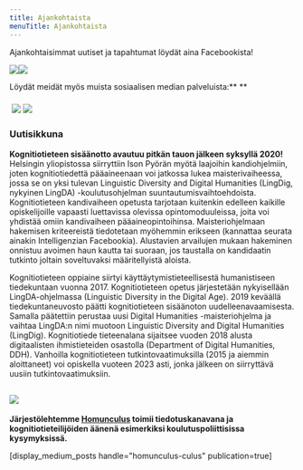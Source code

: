 ```yaml
---
title: Ajankohtaista
menuTitle: Ajankohtaista
---
```


Ajankohtaisimmat uutiset ja tapahtumat löydät aina Facebookista!

[ ![](http://intelligenzia.fi/wp-content/uploads/2016/10/fb_sivu-236x300.png)](https://www.facebook.com/intelligenziary)[![](http://intelligenzia.fi/wp-content/uploads/2016/10/fb_ryhma-236x300.png)](https://www.facebook.com/groups/konnarit/)

Löydät meidät myös muista sosiaalisen median palveluista:\*\* \*\*

###  [![](http://intelligenzia.fi/wp-content/uploads/2016/10/instagram-icon_rajattu.png)](https://www.instagram.com/intelligenzia) [![](http://intelligenzia.fi/wp-content/uploads/2016/10/bird_twitter_new_single-300x243.png)](http://twitter.com/intelligenziary)

###

### Uutisikkuna

**Kognitiotieteen sisäänotto avautuu pitkän tauon jälkeen syksyllä 2020!** Helsingin yliopistossa siirryttiin Ison Pyörän myötä laajoihin kandiohjelmiin, joten kognitiotiedettä pääaineenaan voi jatkossa lukea maisterivaiheessa, jossa se on yksi tulevan Linguistic Diversity and Digital Humanities (LingDig, nykyinen LingDA) -koulutusohjelman suuntautumisvaihtoehdoista. Kognitiotieteen kandivaiheen opetusta tarjotaan kuitenkin edelleen kaikille opiskelijoille vapaasti luettavissa olevissa opintomoduuleissa, joita voi yhdistää omiin kandivaiheen pääaineopintoihinsa. Maisteriohjelmaan hakemisen kriteereistä tiedotetaan myöhemmin erikseen (kannattaa seurata ainakin Intelligenzian Facebookia). Alustavien arvailujen mukaan hakeminen onnistuu avoimen haun kautta tai suoraan, jos taustalla on kandidaatin tutkinto joltain soveltuvaksi määritellyistä aloista.

Kognitiotieteen oppiaine siirtyi käyttäytymistieteellisestä humanistiseen tiedekuntaan vuonna 2017. Kognitiotieteen opetus järjestetään nykyisellään LingDA-ohjelmassa (Linguistic Diversity in the Digital Age). 2019 keväällä tiedekuntaneuvosto päätti kognitiotieteen sisäänoton uudelleenavaamisesta. Samalla päätettiin perustaa uusi Digital Humanities -maisteriohjelma ja vaihtaa LingDA:n nimi muotoon Linguistic Diversity and Digital Humanities (LingDig). Kognitiotiede tieteenalana sijaitsee vuoden 2018 alusta digitaalisten ihmistieteiden osastolla (Department of Digital Humanities, DDH). Vanhoilla kognitiotieteen tutkintovaatimuksilla (2015 ja aiemmin aloittaneet) voi opiskella vuoteen 2023 asti, jonka jälkeen on siirryttävä uusiin tutkintovaatimuksiin.

## [![](http://intelligenzia.fi/wp-content/uploads/2016/10/homunculus_small_cropped-300x29.png)](http://medium.com/homunculus-culus)

**Järjestölehtemme [Homunculus](https://medium.com/homunculus-culus) toimii tiedotuskanavana ja kognitiotieteilijöiden äänenä esimerkiksi koulutuspoliittisissa kysymyksissä.**

[display_medium_posts handle="homunculus-culus" publication=true]
